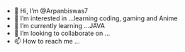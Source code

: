 - 👋 Hi, I’m @Arpanbiswas7
- 👀 I’m interested in ...learning coding, gaming and Anime
- 🌱 I’m currently learning ...JAVA
- 💞️ I’m looking to collaborate on ...
- 📫 How to reach me ...

<!---
Arpanbiswas7/Arpanbiswas7 is a ✨ special ✨ repository because its `README.md` (this file) appears on your GitHub profile.
You can click the Preview link to take a look at your changes.
--->
